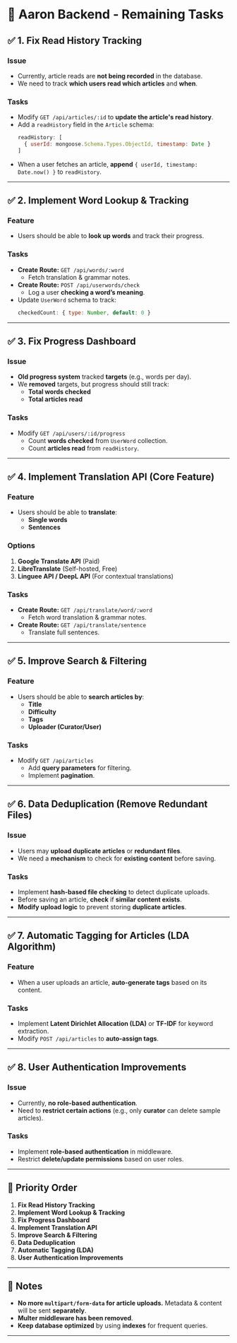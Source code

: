 # 🚀 Aaron Backend - Remaining Tasks
## ✅ 1. Fix Read History Tracking
### **Issue**
- Currently, article reads are **not being recorded** in the database.
- We need to track **which users read which articles** and **when**.

### **Tasks**
- Modify `GET /api/articles/:id` to **update the article's read history**.
- Add a `readHistory` field in the `Article` schema:
  ```js
  readHistory: [
    { userId: mongoose.Schema.Types.ObjectId, timestamp: Date }
  ]
  ```
- When a user fetches an article, **append** `{ userId, timestamp: Date.now() }` to `readHistory`.

---

## ✅ 2. Implement Word Lookup & Tracking
### **Feature**
- Users should be able to **look up words** and track their progress.

### **Tasks**
- **Create Route:** `GET /api/words/:word`
  - Fetch translation & grammar notes.
- **Create Route:** `POST /api/userwords/check`
  - Log a user **checking a word’s meaning**.
- Update `UserWord` schema to track:
  ```js
  checkedCount: { type: Number, default: 0 }
  ```

---

## ✅ 3. Fix Progress Dashboard
### **Issue**
- **Old progress system** tracked **targets** (e.g., words per day).
- We **removed** targets, but progress should still track:
  - **Total words checked**
  - **Total articles read**

### **Tasks**
- Modify `GET /api/users/:id/progress`
  - Count **words checked** from `UserWord` collection.
  - Count **articles read** from `readHistory`.

---

## ✅ 4. Implement Translation API (Core Feature)
### **Feature**
- Users should be able to **translate**:
  - **Single words**
  - **Sentences**
  
### **Options**
1. **Google Translate API** (Paid)
2. **LibreTranslate** (Self-hosted, Free)
3. **Linguee API / DeepL API** (For contextual translations)

### **Tasks**
- **Create Route:** `GET /api/translate/word/:word`
  - Fetch word translation & grammar notes.
- **Create Route:** `GET /api/translate/sentence`
  - Translate full sentences.

---

## ✅ 5. Improve Search & Filtering
### **Feature**
- Users should be able to **search articles by**:
  - **Title**
  - **Difficulty**
  - **Tags**
  - **Uploader (Curator/User)**

### **Tasks**
- Modify `GET /api/articles`
  - Add **query parameters** for filtering.
  - Implement **pagination**.

---

## ✅ 6. Data Deduplication (Remove Redundant Files)
### **Issue**
- Users may **upload duplicate articles** or **redundant files**.
- We need a **mechanism** to check for **existing content** before saving.

### **Tasks**
- Implement **hash-based file checking** to detect duplicate uploads.
- Before saving an article, **check** if **similar content exists**.
- **Modify upload logic** to prevent storing **duplicate articles**.

---

## ✅ 7. Automatic Tagging for Articles (LDA Algorithm)
### **Feature**
- When a user uploads an article, **auto-generate tags** based on its content.

### **Tasks**
- Implement **Latent Dirichlet Allocation (LDA)** or **TF-IDF** for keyword extraction.
- Modify `POST /api/articles` to **auto-assign tags**.

---

## ✅ 8. User Authentication Improvements
### **Issue**
- Currently, **no role-based authentication**.
- Need to **restrict certain actions** (e.g., only **curator** can delete sample articles).

### **Tasks**
- Implement **role-based authentication** in middleware.
- Restrict **delete/update permissions** based on user roles.

---

## 🎯 **Priority Order**
1. **Fix Read History Tracking**
2. **Implement Word Lookup & Tracking**
3. **Fix Progress Dashboard**
4. **Implement Translation API**
5. **Improve Search & Filtering**
6. **Data Deduplication**
7. **Automatic Tagging (LDA)**
8. **User Authentication Improvements**

---

## 📌 Notes
- **No more `multipart/form-data` for article uploads.** Metadata & content will be sent **separately**.
- **Multer middleware has been removed**.
- **Keep database optimized** by using **indexes** for frequent queries.

---